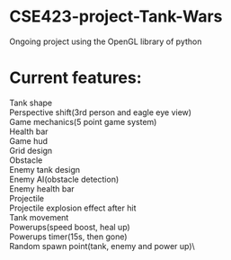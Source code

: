 # CSE423-project-Tank-Wars
Ongoing project using the OpenGL library of python

# Current features:

Tank shape\
Perspective shift(3rd person and eagle eye view)\
Game mechanics(5 point game system)\
Health bar\
Game hud\
Grid design\
Obstacle\
Enemy tank design\
Enemy AI(obstacle detection)\
Enemy health bar\
Projectile\
Projectile explosion effect after hit\
Tank movement\
Powerups(speed boost, heal up)\
Powerups timer(15s, then gone)\
Random spawn point(tank, enemy and power up)\
